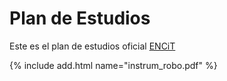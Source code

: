 # Plan de Estudios

Este es el plan de estudios oficial
[ENCiT](pdf/instrum_robo.pdf)

{% include add.html name="instrum_robo.pdf" %}


